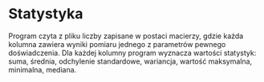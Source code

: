 # Statystyka
Program czyta z pliku liczby zapisane w postaci macierzy, gdzie każda kolumna zawiera wyniki pomiaru jednego z parametrów pewnego doświadczenia. Dla każdej kolumny program wyznacza wartości statystyk: suma, średnia, odchylenie standardowe, wariancja, wartość maksymalna, minimalna, mediana.
